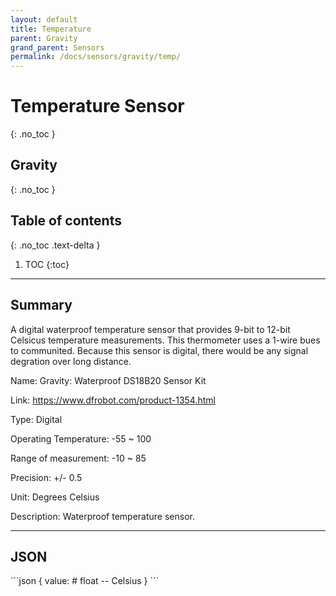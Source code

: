 ```yaml
---
layout: default
title: Temperature
parent: Gravity
grand_parent: Sensors
permalink: /docs/sensors/gravity/temp/
---
```


# Temperature Sensor
{: .no_toc }
## Gravity
{: .no_toc }

## Table of contents
{: .no_toc .text-delta }

1. TOC
{:toc}

---

## Summary

A digital waterproof temperature sensor that provides 9-bit to 12-bit Celsicus temperature measurements. This thermometer uses a 1-wire bues to communited. Because this sensor is digital, there would be any signal degration over long distance. 

Name: Gravity: Waterproof DS18B20 Sensor Kit 

Link: https://www.dfrobot.com/product-1354.html 

Type: Digital 

Operating Temperature: -55 ~ 100

Range of measurement: -10 ~ 85

Precision: +/- 0.5

Unit: Degrees Celsius 

Description: Waterproof temperature sensor. 

---

## JSON 

<div class="code-example" markdown="1">
```json
{
  value:        # float -- Celsius
}
```
</div>
